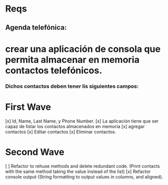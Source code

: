 # Reqs

## Agenda telefónica:

# crear una aplicación de consola que permita almacenar en memoria contactos telefónicos.

### Dichos contactos deben tener lis siguientes campos:

# First Wave

[x] Id, Name, Last Name, y Phone Number.
[x] La aplicación tiene que ser capaz de listar los contactos almacenados en memoria
[x] agregar contactos
[x] Editar contactos
[x] Eliminar contactos.

# Second Wave

[ ] Refactor to rehuse methods and delete redundant code. (Print contacts with the same method taking the value instead of the list)
[x] Refactor console output (String formatting to output values in columns, and aligned).